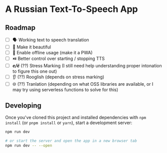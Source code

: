 # A Russian Text-To-Speech App

## Roadmap
- [ ] 🗣️ Working text to speech translation 
- [ ] 💅 Make it beautiful 
- [ ] 🤖 Enable offline usage (make it a PWA)
- [ ] ⏯️ Better control over starting / stopping TTS
- [ ] ***e/ë*** (??) Stress Marking (I still need help understanding proper intonation to figure this one out) 
- [ ] 👂 (??) Rooglish (depends on stress marking)
- [ ] 🌐 (??) Tranlation (depending on what OSS libraries are available, or I may try using serverless functions to solve for this)

## Developing
Once you've cloned this project and installed dependencies with `npm install` (or `pnpm install` or `yarn`), start a development server:

```bash
npm run dev

# or start the server and open the app in a new browser tab
npm run dev -- --open
```

<!--## Building-->
<!--TODO-->

